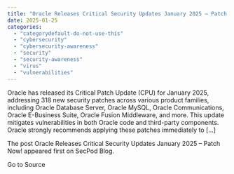 ```yaml
---
title: "Oracle Releases Critical Security Updates January 2025 – Patch Now!"
date: 2025-01-25
categories: 
  - "categorydefault-do-not-use-this"
  - "cybersecurity"
  - "cybersecurity-awareness"
  - "security"
  - "security-awareness"
  - "virus"
  - "vulnerabilities"
---
```


Oracle has released its Critical Patch Update (CPU) for January 2025, addressing 318 new security patches across various product families, including Oracle Database Server, Oracle MySQL, Oracle Communications, Oracle E-Business Suite, Oracle Fusion Middleware, and more. This update mitigates vulnerabilities in both Oracle code and third-party components. Oracle strongly recommends applying these patches immediately to \[…\]

The post Oracle Releases Critical Security Updates January 2025 – Patch Now! appeared first on SecPod Blog.

Go to Source
